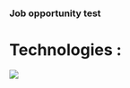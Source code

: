 ### Job opportunity test

# Technologies :
<img src="https://skillicons.dev/icons?i=react,nextjs,tailwind,javascript,figma" />